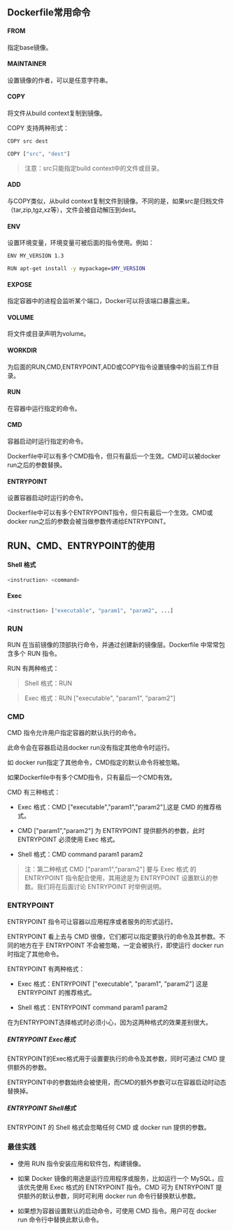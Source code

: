## Dockerfile常用命令

#### FROM
指定base镜像。

#### MAINTAINER
设置镜像的作者，可以是任意字符串。

#### COPY
将文件从build context复制到镜像。

COPY 支持两种形式：
```bash
COPY src dest

COPY ["src", "dest"]
```

> 注意：src只能指定build context中的文件或目录。

#### ADD
与COPY类似，从build context复制文件到镜像。不同的是，如果src是归档文件（tar,zip,tgz,xz等），文件会被自动解压到dest。

#### ENV
设置环境变量，环境变量可被后面的指令使用。例如：

```bash
ENV MY_VERSION 1.3

RUN apt-get install -y mypackage=$MY_VERSION
```

#### EXPOSE
指定容器中的进程会监听某个端口，Docker可以将该端口暴露出来。

#### VOLUME
将文件或目录声明为volume。

#### WORKDIR
为后面的RUN,CMD,ENTRYPOINT,ADD或COPY指令设置镜像中的当前工作目录。

#### RUN
在容器中运行指定的命令。

#### CMD
容器启动时运行指定的命令。

Dockerfile中可以有多个CMD指令，但只有最后一个生效。CMD可以被docker run之后的参数替换。

#### ENTRYPOINT
设置容器启动时运行的命令。

Dockerfile中可以有多个ENTRYPOINT指令，但只有最后一个生效。CMD或docker run之后的参数会被当做参数传递给ENTRYPOINT。

## RUN、CMD、ENTRYPOINT的使用

#### Shell 格式
```bash
<instruction> <command>
```

#### Exec
```bash
<instruction> ["executable", "param1", "param2", ...]
```

### RUN

RUN 在当前镜像的顶部执行命令，并通过创建新的镜像层。Dockerfile 中常常包含多个 RUN 指令。

RUN 有两种格式：
> Shell 格式：RUN

> Exec 格式：RUN ["executable", "param1", "param2"]

### CMD

CMD 指令允许用户指定容器的默认执行的命令。

此命令会在容器启动且docker run没有指定其他命令时运行。

如 docker run指定了其他命令，CMD指定的默认命令将被忽略。

如果Dockerfile中有多个CMD指令，只有最后一个CMD有效。

CMD 有三种格式：

* Exec 格式：CMD ["executable","param1","param2"],这是 CMD 的推荐格式。

* CMD ["param1","param2"] 为 ENTRYPOINT 提供额外的参数，此时 ENTRYPOINT 必须使用 Exec 格式。

* Shell 格式：CMD command param1 param2

> 注：第二种格式 CMD ["param1","param2"] 要与 Exec 格式 的 ENTRYPOINT 指令配合使用，其用途是为 ENTRYPOINT 设置默认的参数。我们将在后面讨论 ENTRYPOINT 时举例说明。

### ENTRYPOINT

ENTRYPOINT 指令可让容器以应用程序或者服务的形式运行。

ENTRYPOINT 看上去与 CMD 很像，它们都可以指定要执行的命令及其参数。不同的地方在于 ENTRYPOINT 不会被忽略，一定会被执行，即使运行 docker run 时指定了其他命令。

ENTRYPOINT 有两种格式：

* Exec 格式：ENTRYPOINT ["executable", "param1", "param2"] 这是 ENTRYPOINT 的推荐格式。

* Shell 格式：ENTRYPOINT command param1 param2

在为ENTRYPOINT选择格式时必须小心，因为这两种格式的效果差别很大。

##### ENTRYPOINT Exec格式

ENTRYPOINT的Exec格式用于设置要执行的命令及其参数，同时可通过 CMD 提供额外的参数。

ENTRYPOINT中的参数始终会被使用，而CMD的额外参数可以在容器启动时动态替换掉。

##### ENTRYPOINT Shell格式

ENTRYPOINT 的 Shell 格式会忽略任何 CMD 或 docker run 提供的参数。

### 最佳实践

* 使用 RUN 指令安装应用和软件包，构建镜像。

* 如果 Docker 镜像的用途是运行应用程序或服务，比如运行一个 MySQL，应该优先使用 Exec 格式的 ENTRYPOINT 指令。CMD 可为 ENTRYPOINT 提供额外的默认参数，同时可利用 docker run 命令行替换默认参数。

* 如果想为容器设置默认的启动命令，可使用 CMD 指令。用户可在 docker run 命令行中替换此默认命令。
